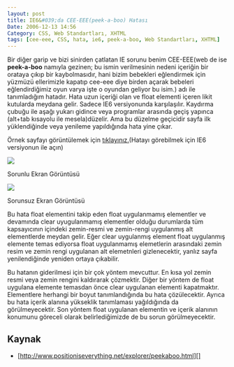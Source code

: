 ```yaml
---
layout: post
title: IE6&#039;da CEE-EEE(peek-a-boo) Hatası
Date: 2006-12-13 14:56
Category: CSS, Web Standartları, XHTML
tags: [cee-eee, CSS, hata, ie6, peek-a-boo, Web Standartları, XHTML]
---
```


Bir diğer garip ve bizi sinirden çatlatan IE sorunu benim CEE-EEE(web de
ise **peek-a-boo** namıyla gezinen; bu ismin verilmesinin nedeni
içeriğin bir orataya çıkıp bir kaybolmasıdır, hani bizim bebekleri
eğlendirmek için yüzmüzü ellerimizle kapatıp cee-eee diye birden açarak
bebeleri eğlendirdiğimiz oyun varya işte o oyundan geliyor bu isim.) adı
ile tanımladığım hatadır. Hata uzun içeriği olan ve float
elementi içeren likit kutularda meydana gelir. Sadece IE6 versiyonunda
karşılaşılır. Kaydırma çubuğu ile aşağı yukarı gidince veya programlar
arasında geçiş yapınca (alt+tab kısayolu ile mesela)düzelir. Ama bu
düzelme geçicidir sayfa ilk yüklendiğinde veya yenileme yapıldığında
hata yine çıkar.

Örnek sayfayı görüntülemek için [tıklayınız.][](Hatayı görebilmek için
IE6 versiyonun ile açın)

![][100]

Sorunlu Ekran Görüntüsü

![][1]

Sorunsuz Ekran Görüntüsü

Bu hata float elementini takip eden float uygulanmamış elementler ve
devamında clear uyugulanmamış elementler olduğu durumlarda tüm
kapsayıcının içindeki zemin-resmi ve zemin-rengi uygulanmış alt
elementlerde meydan gelir. Eğer clear uygulanmış element float
uygulanmış elemente temas ediyorsa float uygulanmamış elemetlerin
arasındaki zemin resim ve zemin rengi uygulanan alt elemetnleri
gizlenecektir, yanlız sayfa yenilendiğinde yeniden ortaya çıkabilir.

Bu hatanın giderilmesi için bir çok yöntem mevcuttur. En kısa yol zemin
resmi veya zemin rengini kaldırarak çözmektir. Diğer bir yöntem de float
uygulana elemente temasdan önce clear uygulanan elementi kapatmaktır.
Elementlere herhangi bir boyut tanımlandığında bu hata çözülecektir.
Ayrıca bu hata içerik alanına yükseklik tanımlaması yağıldığında da
görülmeyecektir. Son yöntem float uygulanan elementin ve içerik alanının
konumunu göreceli olarak belirlediğimizde de bu sorun görülmeyecektir.

## Kaynak

-   [http://www.positioniseverything.net/explorer/peekaboo.html][]

  [tıklayınız.]: /dokumanlar/ie_peekaboo_hatasi_ornek.html
  [100]: /dokumanlar/ceee_sorunlu.gif
  [1]: /dokumanlar/ceee_sorunsuz.gif
  [http://www.positioniseverything.net/explorer/peekaboo.html]: http://www.positioniseverything.net/explorer/peekaboo.html
